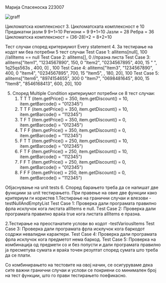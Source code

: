 Марија Спасеноска 223007

![graff](https://github.com/MarijaSpasenoska/SI_2024_lab2_223007/assets/163137666/d3d28109-6533-46ae-8d94-2822be205e40)

Цикломатска комплексност
3. Цикломатската комплексност е 10
        Предикатни јазли 9 9+1=10
        Региони = 9  9+1=10
        Јазли = 28
        Ребра = 36
        Цикломатска комплексност = (36-28)+2 = 8+2=10

Тест случаи според критериумот Every statement
4. За тестирање на кодот ми беа потребни 5 тест случаи
   Test Case 1: allitems[null], 100 //allItems == null
   Test Case 2: allitems[], 0  //празна листа
   Test Case 3: allitems["Item1", "1234567890", 150, 0
                         "Item2", "0234567895", 400, 15
                         "     ", 1q25qs563s  , 400, 0] , 100
   Test Case 4: allitems["Item3", "1234567890", 400, 0
                         "Item4", "0234567895", 700, 15
                         "Item5",             , 180, 20], 100
   Test Case 5: allitems["Item6", "8974154655", 300 0
                         "Item7", "0698481645", 800, 15
                         "Item8", "8546168413", 600, 20], 100

5. Според Multiple Condition критериумот потребни се 8 тест случаи:
   1. Т Т Т (item.getPrice() = 350, item.getDiscount() = 10, item.getBarcode() = "012345")
   2. T T F (item.getPrice() = 350, item.getDiscount() = 10, item.getBarcode() = "112345")
   3. T F T (item.getPrice() = 350, item.getDiscount() = 0, item.getBarcode() = "012345")
   4. T F F (item.getPrice() = 350, item.getDiscount() = 0, item.getBarcode() = "112345")
   5. F T T (item.getPrice() = 250, item.getDiscount() = 10, item.getBarcode() = "012345")
   6. F T F (item.getPrice() = 250, item.getDiscount() = 10, item.getBarcode() = "112345")
   7. F F T (item.getPrice() = 250, item.getDiscount() = 0, item.getBarcode() = "012345")
   8. F F F (item.getPrice() = 250, item.getDiscount() = 0, item.getBarcode() = "112345")

Објаснување на unit tests
6.
Според барањето треба да се напишат две функциии за unit тестирањето. При правење на овие две функции како критериум ги користев
1.Тестирање на гранични случаи и влезови - testNullAndEmptyList
        Test Case 1: Проверка дали програмата правилно фрла исклучок кога листата allItems е null.
        Тest Case 2: Проверка дали програмата правилно враќа true кога листата allItems е празна.

2.Тестирање на преостанатите услови во кодот -testVariousItems
        Test Case 3: Проверка дали програмата фрла исклучок кога баркодот содржи невалидни карактери.
        Test Case 4: Проверка дали програмата фрла исклучок кога предметот нема баркод.
        Test Case 5: Проверка на комбинација од предмети со и без попусти и дали програмата правилно ја пресметува сумата и враќа точен резултат според сумата што треба да се плати.

Со комбинирањето на тестовите на овој начин, се осигуруваме дека сите важни гранични случаи и услови се покриени со минимален број на тест функции, што го прави тестирањето поефикасно.
